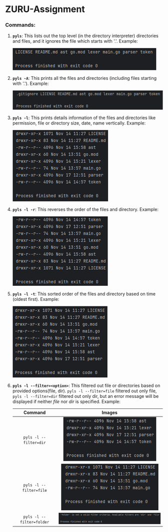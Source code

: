 # ZURU-Assignment

### **Commands:**
1. **`pyls`**: This lists out the top level (in the directory interpreter) directories and files, and it ignores the file which starts with '.'. Example:

    ![pyls](images/pyls.png "pyls")
2. **`pyls -A`**: This prints all the files and directories (including files starting with '.'). Example:
    
    ![pyls -A](images/pyls_-A.png "pyls -A")
3. **`pyls -l`**: This prints details information of the files and directories like permission, file or directory size, date, name vertically. Example:

   ![pyls -l](images/pyls_-l.png "pyls -l")
4. **`pyls -l -r`**: This reverses the order of the files and directory. Example:

   ![pyls -l -r](images/pyls_-l_-r.png "pyls -l -r")
5. **`pyls -l -t`**: This sorted order of the files and directory based on time (oldest first). Example:

   ![pyls -l -t](images/pyls_-l_-t.png "pyls -l -t")
6. **`pyls -l --filter=<option>`**: This filtered out file or directories based on provided options(file, dir). `pyls -l --filter=file` filtered out only file, `pyls -l --filter=dir` filtered out only dir, but an error message will be displayed if neither _file_ nor _dir_ is specified. Example:
   
   |          Command          |                                         Images                                          |
   |:-------------------------:|:---------------------------------------------------------------------------------------:|
   |  `pyls -l --filter=dir`   |     ![pyls -l --filter=dir](images/pyls_-l_-filter=dir.png "pyls -l --filter=dir")      |
   |  `pyls -l --filter=file`  |    ![pyls -l --filter=file](images/pyls_-l_-filter=file.png "pyls -l --filter=file")    |
   | `pyls -l --filter=folder` | ![pyls -l --filter=folder](images/pyls_-l_-filter=folder.png "pyls -l --filter=folder") |

